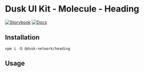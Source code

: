 # Dusk UI Kit - Molecule - Heading

[![Storybook](https://img.shields.io/badge/Storybook-Component_Playground-%23FF4785?style=flat&logo=storybook)](https://dusk-network.github.io/dusk-ui-kit/?path=/story/components-atoms-heading)
[![Docs](https://img.shields.io/badge/Documentation-%235E35CF?style=flat)](https://dusk-network.github.io/dusk-ui-kit/docs/components/atoms/heading)

## Installation

```
npm i -D @dusk-network/heading
```

## Usage

<!-- MARKDOWN-AUTO-DOCS:START (CODE:src=../../../examples/src/molecules/heading/Heading_01.svelte) -->
<!-- MARKDOWN-AUTO-DOCS:END -->
